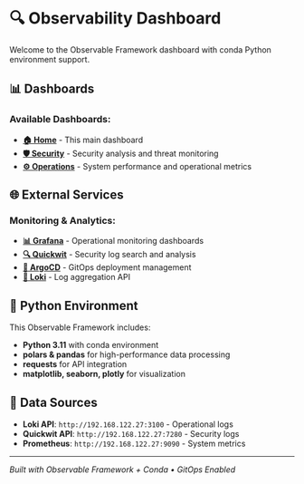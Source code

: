 # 🔍 Observability Dashboard

Welcome to the Observable Framework dashboard with conda Python environment support.

## 📊 Dashboards

### **Available Dashboards:**
- **[🏠 Home](/)** - This main dashboard
- **[🛡️ Security](/security)** - Security analysis and threat monitoring  
- **[⚙️ Operations](/operations)** - System performance and operational metrics

## 🌐 External Services

### **Monitoring & Analytics:**
- **[📊 Grafana](http://grafana.k3s.local)** - Operational monitoring dashboards
- **[🔍 Quickwit](http://quickwit.k3s.local/ui/search)** - Security log search and analysis
- **[🚀 ArgoCD](http://argocd.k3s.local)** - GitOps deployment management
- **[📝 Loki](http://loki.k3s.local)** - Log aggregation API

## 🐍 Python Environment

This Observable Framework includes:
- **Python 3.11** with conda environment
- **polars & pandas** for high-performance data processing
- **requests** for API integration
- **matplotlib, seaborn, plotly** for visualization

## 📡 Data Sources

- **Loki API**: `http://192.168.122.27:3100` - Operational logs
- **Quickwit API**: `http://192.168.122.27:7280` - Security logs
- **Prometheus**: `http://192.168.122.27:9090` - System metrics

---

*Built with Observable Framework + Conda • GitOps Enabled*